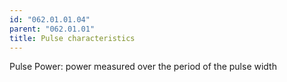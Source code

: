 ```yaml
---
id: "062.01.01.04"
parent: "062.01.01"
title: Pulse characteristics
---
```


Pulse Power: power measured over the period of the pulse width
